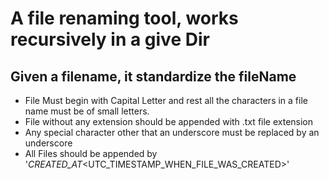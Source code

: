 # A file renaming tool, works recursively in a give Dir

## Given a filename, it standardize the fileName

- File Must begin with Capital Letter and rest all the characters in a file name must be of small letters.
- File without any extension should be appended with .txt file extension
- Any special character other that an underscore must be replaced by an underscore
- All Files should be appended by '_CREATED_AT_<UTC_TIMESTAMP_WHEN_FILE_WAS_CREATED>'
